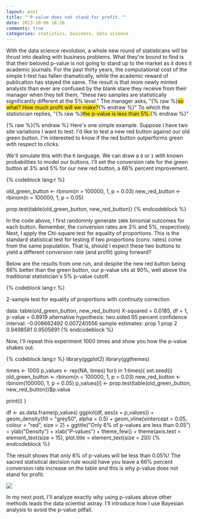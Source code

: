```yaml
---
layout: post
title: "'P-value does not stand for profit.'"
date: 2013-10-06 16:26
comments: true
categories: statistics, business, data science 
---
```


With the data science revolution, a whole new round of statisticans will be thrust into dealing with business problems.  What they're bound to find is that their beloved p-value is not going to stand up to the market as it does it academic journals.  For the past thirty years, the computational cost of the simple t-test has fallen dramatically, while the academic reward of publication has stayed the same.  The result is that more newly minted analysts than ever are confused by the blank stare they receive from their manager when they tell them, "these two samples are statistically significantly different at the 5% level."  The manager asks, "{% raw %}<span style="background-color:#ffe026">so what? How much profit will we make?</span>{% endraw %}" To which the statistician replies, "{% raw %}<span style="background-color:#ffe026">the p-value is less than 5%.</span>{% endraw %}"


{% raw %}<span style="background-color:#ffe026"></span>{% endraw %}
Here's one simple example. Suppose I have two site variations I want to test.  I'd like to test a new red button against our old green button.  I'm interested to know if the red button outperforms green with respect to clicks.

We'll simulate this with the `R` language.  We can draw a `0` or `1` with known probabilities to model our buttons.  I'll set the conversion rate for the green button at 3% and 5% for our new red button, a 66% percent improvement.

{% codeblock lang:r %}

old_green_button <- rbinom(n = 100000, 1, p = 0.03)
new_red_button <- rbinom(n = 100000, 1, p = 0.05)

prop.test(table(old_green_button, new_red_button))
{% endcodeblock %}

In the code above, I first randomnly generate `100k` binomial outcomes for each button. Remember, the conversion rates are 3% and 5%, respectively.  Next, I apply the Chi-square test for equality of proportions.  This is the standard statistical test for testing if two proportions (conv. rates) come from the same population.  That is, should I expect these two buttons to yield a different conversion rate (and profit) going forward?

Below are the results from one run, and despite the new red button being 66%
better than the green button, our p-value sits at 90%, well above the
traditional statistician's 5% p-value cutoff.

{% codeblock lang:r %}

2-sample test for equality of proportions with continuity correction

data:  table(old_green_button, new_red_button)
X-squared = 0.0185, df = 1, p-value = 0.8919
alternative hypothesis: two.sided
95 percent confidence interval:
 -0.008662492  0.007240556
 sample estimates:
    prop 1    prop 2 
    0.9498581 0.9505691 
{% endcodeblock %}

Now, I'll repeat this experiment 1000 times and show you how the p-value
shakes out.

{% codeblock lang:r %}
library(ggplot2)
library(ggthemes)

times <- 1000
p_values <- rep(NA, times)
for(i in 1:times){
  set.seed(i)
  old_green_button <- rbinom(n = 100000, 1, p = 0.03)
  new_red_button <- rbinom(100000, 1, p = 0.05)
  p_values[i] <- prop.test(table(old_green_button, 
                                 new_red_button))$p.value
  
  print(i)
}

df <- as.data.frame(p_values)
ggplot(df, aes(x = p_values)) +
  geom_density(fill = "grey50", alpha = 0.5) +
  geom_vline(xintercept = 0.05, colour = "red", size = 2) +
  ggtitle("Only 6% of p-values are less than 0.05") +
    ylab("Density") +
    xlab("P-values") +
  theme_few() +
  theme(axis.text = element_text(size = 15),
        plot.title = element_text(size = 20))
{% endcodeblock %}

The result shows that only 6% of p-values will be less than 0.05%!  The
sacred statistical decision rule would have you leave a 66% percent
conversion rate increase on the table and this is why p-value does not stand for profit.

<img src="http://i.imgur.com/9vl6z1x.png"></img>

In my next post, I'll analyze exactly why using p-values above other
methods leads the data scientist astray.  I'll introduce how I use Bayesian
analysis to avoid the p-value pitfall.


